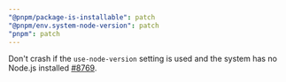 ```yaml
---
"@pnpm/package-is-installable": patch
"@pnpm/env.system-node-version": patch
"pnpm": patch
---
```


Don't crash if the `use-node-version` setting is used and the system has no Node.js installed [#8769](https://github.com/pnpm/pnpm/issues/8769).
